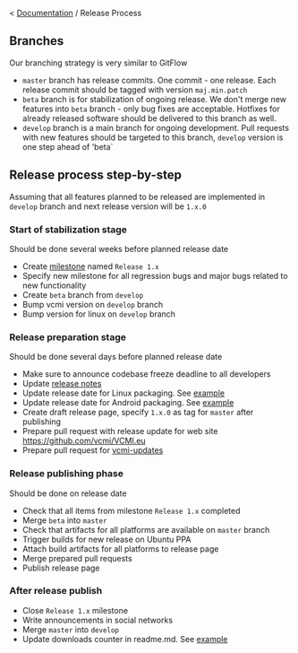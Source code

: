 < [Documentation](../Readme.md) / Release Process

## Branches
Our branching strategy is very similar to GitFlow
* `master` branch has release commits. One commit - one release. Each release commit should be tagged with version `maj.min.patch`
* `beta` branch is for stabilization of ongoing release. We don't merge new features into `beta` branch - only bug fixes are acceptable. Hotfixes for already released software should be delivered to this branch as well.
* `develop` branch is a main branch for ongoing development. Pull requests with new features should be targeted to this branch, `develop` version is one step ahead of 'beta`

## Release process step-by-step
Assuming that all features planned to be released are implemented in `develop` branch and next release version will be `1.x.0`

### Start of stabilization stage
Should be done several weeks before planned release date

- Create [milestone](https://github.com/vcmi/vcmi/milestones) named `Release 1.x`
- Specify new milestone for all regression bugs and major bugs related to new functionality
- Create `beta` branch from `develop`
- Bump vcmi version on `develop` branch
- Bump version for linux on `develop` branch

### Release preparation stage
Should be done several days before planned release date

- Make sure to announce codebase freeze deadline to all developers
- Update [release notes](https://github.com/vcmi/vcmi/blob/develop/ChangeLog.md)
- Update release date for Linux packaging. See [example](https://github.com/vcmi/vcmi/pull/1258)
- Update release date for Android packaging. See [example](https://github.com/vcmi/vcmi/pull/2090)
- Create draft release page, specify `1.x.0` as tag for `master` after publishing
- Prepare pull request with release update for web site https://github.com/vcmi/VCMI.eu
- Prepare pull request for [vcmi-updates](https://github.com/vcmi/vcmi-updates)

### Release publishing phase
Should be done on release date

- Check that all items from milestone `Release 1.x` completed
- Merge `beta` into `master`
- Check that artifacts for all platforms are available on `master` branch
- Trigger builds for new release on Ubuntu PPA
- Attach build artifacts for all platforms to release page
- Merge prepared pull requests
- Publish release page

### After release publish

- Close `Release 1.x` milestone
- Write announcements in social networks
- Merge `master` into `develop`
- Update downloads counter in readme.md. See [example](https://github.com/vcmi/vcmi/pull/2091)
